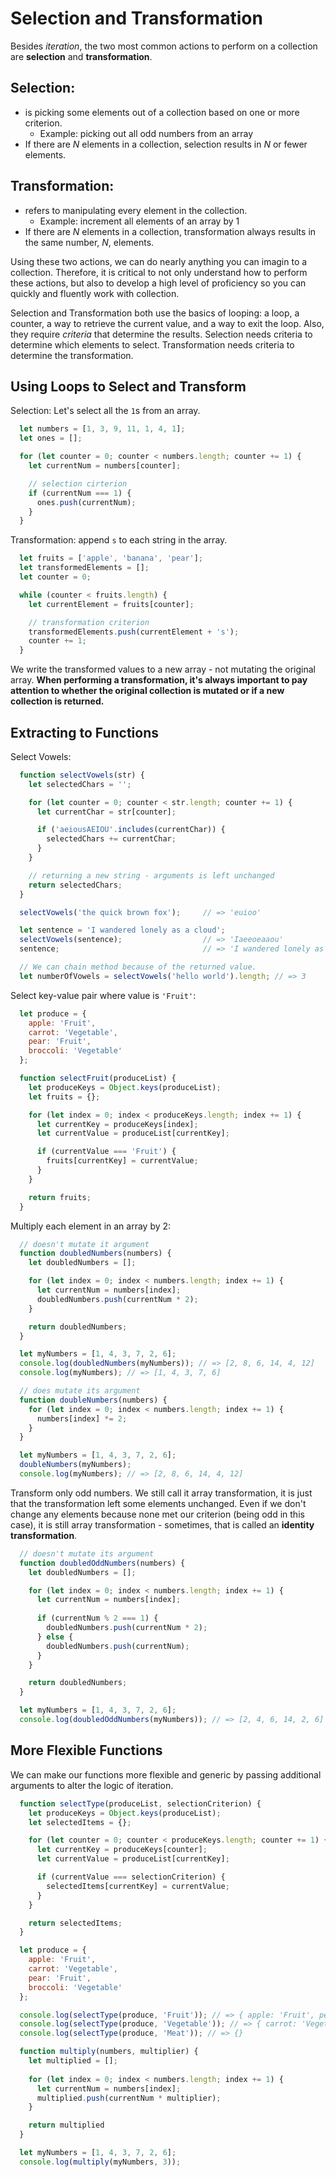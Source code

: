 # Selection and Transformation
Besides *iteration*, the two most common actions to perform on a collection are **selection** and **transformation**.

## Selection:
  - is picking some elements out of a collection based on one or more criterion.
    - Example: picking out all odd numbers from an array
  - If there are *N* elements in a collection, selection results in *N* or fewer elements.

## Transformation:
  - refers to manipulating every element in the collection.
    - Example: increment all elements of an array by 1
  - If there are *N* elements in a collection, transformation always results in the same number, *N*, elements.

Using these two actions, we can do nearly anything you can imagin to a collection. Therefore, it is critical to not only understand how to perform these actions, but also to develop a high level of proficiency so you can quickly and fluently work with collection.

Selection and Transformation both use the basics of looping: a loop, a counter, a way to retrieve the current value, and a way to exit the loop. Also, they require *criteria* that determine the results. Selection needs criteria to determine which elements to select. Transformation needs criteria to determine the transformation.

## Using Loops to Select and Transform

Selection: Let's select all the `1`s from an array.

```javascript
  let numbers = [1, 3, 9, 11, 1, 4, 1];
  let ones = [];

  for (let counter = 0; counter < numbers.length; counter += 1) {
    let currentNum = numbers[counter];

    // selection cirterion
    if (currentNum === 1) {
      ones.push(currentNum);
    }
  }
```

Transformation: append `s` to each string in the array.

```javascript
  let fruits = ['apple', 'banana', 'pear'];
  let transformedElements = [];
  let counter = 0;

  while (counter < fruits.length) {
    let currentElement = fruits[counter];

    // transformation criterion
    transformedElements.push(currentElement + 's');
    counter += 1;
  }
```

We write the transformed values to a new array - not mutating the original array.
**When performing a transformation, it's always important to pay attention to whether the original collection is mutated or if a new collection is returned.**

## Extracting to Functions

Select Vowels:

```javascript
  function selectVowels(str) {
    let selectedChars = '';

    for (let counter = 0; counter < str.length; counter += 1) {
      let currentChar = str[counter];

      if ('aeiousAEIOU'.includes(currentChar)) {
        selectedChars += currentChar;
      }
    }

    // returning a new string - arguments is left unchanged
    return selectedChars;
  }

  selectVowels('the quick brown fox');     // => 'euioo'

  let sentence = 'I wandered lonely as a cloud';
  selectVowels(sentence);                  // => 'Iaeeoeaaou'
  sentence;                                // => 'I wandered lonely as a cloud'

  // We can chain method because of the returned value.
  let numberOfVowels = selectVowels('hello world').length; // => 3
```

Select key-value pair where value is `'Fruit'`:

```javascript
  let produce = {
    apple: 'Fruit',
    carrot: 'Vegetable',
    pear: 'Fruit',
    broccoli: 'Vegetable'
  };

  function selectFruit(produceList) {
    let produceKeys = Object.keys(produceList);
    let fruits = {};

    for (let index = 0; index < produceKeys.length; index += 1) {
      let currentKey = produceKeys[index];
      let currentValue = produceList[currentKey];

      if (currentValue === 'Fruit') {
        fruits[currentKey] = currentValue;
      }
    }

    return fruits;
  }
```

Multiply each element in an array by 2:
```javascript
  // doesn't mutate it argument
  function doubledNumbers(numbers) {
    let doubledNumbers = [];

    for (let index = 0; index < numbers.length; index += 1) {
      let currentNum = numbers[index];
      doubledNumbers.push(currentNum * 2);
    }

    return doubledNumbers;
  }

  let myNumbers = [1, 4, 3, 7, 2, 6];
  console.log(doubledNumbers(myNumbers)); // => [2, 8, 6, 14, 4, 12]
  console.log(myNumbers); // => [1, 4, 3, 7, 6]
```

```javascript
  // does mutate its argument
  function doubleNumbers(numbers) {
    for (let index = 0; index < numbers.length; index += 1) {
      numbers[index] *= 2;
    }
  }

  let myNumbers = [1, 4, 3, 7, 2, 6];
  doubleNumbers(myNumbers);
  console.log(myNumbers); // => [2, 8, 6, 14, 4, 12]
```

Transform only odd numbers. We still call it array transformation, it is just that the transformation left some elements unchanged. Even if we don't change any elements because none met our criterion (being odd in this case), it is still array transformation - sometimes, that is called an **identity transformation**.

```javascript
  // doesn't mutate its argument
  function doubledOddNumbers(numbers) {
    let doubledNumbers = [];

    for (let index = 0; index < numbers.length; index += 1) {
      let currentNum = numbers[index];
      
      if (currentNum % 2 === 1) {
        doubledNumbers.push(currentNum * 2);
      } else {
        doubledNumbers.push(currentNum);
      }
    }

    return doubledNumbers;
  }

  let myNumbers = [1, 4, 3, 7, 2, 6];
  console.log(doubledOddNumbers(myNumbers)); // => [2, 4, 6, 14, 2, 6]
```

## More Flexible Functions
We can make our functions more flexible and generic by passing additional arguments to alter the logic of iteration.

```javascript
  function selectType(produceList, selectionCriterion) {
    let produceKeys = Object.keys(produceList);
    let selectedItems = {};

    for (let counter = 0; counter < produceKeys.length; counter += 1) {
      let currentKey = produceKeys[counter];
      let currentValue = produceList[currentKey];

      if (currentValue === selectionCriterion) {
        selectedItems[currentKey] = currentValue;
      }
    }

    return selectedItems;
  }

  let produce = {
    apple: 'Fruit',
    carrot: 'Vegetable',
    pear: 'Fruit',
    broccoli: 'Vegetable'
  };

  console.log(selectType(produce, 'Fruit')); // => { apple: 'Fruit', pear: 'Fruit' }
  console.log(selectType(produce, 'Vegetable')); // => { carrot: 'Vegetable', broccoli: 'Vegetable' }
  console.log(selectType(produce, 'Meat')); // => {}
```

```javascript
  function multiply(numbers, multiplier) {
    let multiplied = [];
    
    for (let index = 0; index < numbers.length; index += 1) {
      let currentNum = numbers[index];
      multiplied.push(currentNum * multiplier);
    }

    return multiplied
  }

  let myNumbers = [1, 4, 3, 7, 2, 6];
  console.log(multiply(myNumbers, 3));
```